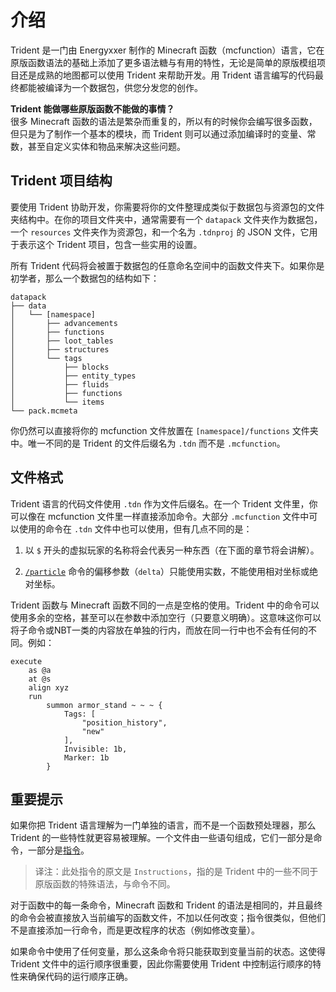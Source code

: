 # 介绍

Trident 是一门由 Energyxxer 制作的 Minecraft 函数（mcfunction）语言，它在原版函数语法的基础上添加了更多语法糖与有用的特性，无论是简单的原版模组项目还是成熟的地图都可以使用 Trident 来帮助开发。用 Trident 语言编写的代码最终都能被编译为一个数据包，供您分发您的创作。

**Trident 能做哪些原版函数不能做的事情？**  
很多 Minecraft 函数的语法是繁杂而重复的，所以有的时候你会编写很多函数，但只是为了制作一个基本的模块，而 Trident 则可以通过添加编译时的变量、常数，甚至自定义实体和物品来解决这些问题。

## Trident 项目结构
要使用 Trident 协助开发，你需要将你的文件整理成类似于数据包与资源包的文件夹结构中。在你的项目文件夹中，通常需要有一个 `datapack` 文件夹作为数据包，一个 `resources` 文件夹作为资源包，和一个名为 `.tdnproj` 的 JSON 文件，它用于表示这个 Trident 项目，包含一些实用的设置。

所有 Trident 代码将会被置于数据包的任意命名空间中的函数文件夹下。如果你是初学者，那么一个数据包的结构如下：

```
datapack
├── data
│   └── [namespace]
│       ├── advancements
│       ├── functions
│       ├── loot_tables
│       ├── structures
│       └── tags
│           ├── blocks
│           ├── entity_types
│           ├── fluids
│           ├── functions
│           └── items
└── pack.mcmeta
```

你仍然可以直接将你的 mcfunction 文件放置在 `[namespace]/functions` 文件夹中。唯一不同的是 Trident 的文件后缀名为 `.tdn` 而不是 `.mcfunction`。

## 文件格式

Trident 语言的代码文件使用 `.tdn` 作为文件后缀名。在一个 Trident 文件里，你可以像在 mcfunction 文件里一样直接添加命令。大部分 `.mcfunction` 文件中可以使用的命令在 `.tdn` 文件中也可以使用，但有几点不同的是：

1. 以 `$` 开头的虚拟玩家的名称将会代表另一种东西（在下面的章节将会讲解）。

2. [`/particle`](https://minecraft.fandom.com/zh/wiki/%E5%91%BD%E4%BB%A4/particle) 命令的偏移参数（`delta`）只能使用实数，不能使用相对坐标或绝对坐标。

Trident 函数与 Minecraft 函数不同的一点是空格的使用。Trident 中的命令可以使用多余的空格，甚至可以在参数中添加空行（只要意义明确）。这意味这你可以将子命令或NBT一类的内容放在单独的行内，而放在同一行中也不会有任何的不同。例如：

```tdn
execute
    as @a
    at @s
    align xyz
    run
        summon armor_stand ~ ~ ~ {
            Tags: [
                "position_history",
                "new"
            ],
            Invisible: 1b,
            Marker: 1b
        }
```

## 重要提示

如果你把 Trident 语言理解为一门单独的语言，而不是一个函数预处理器，那么 Trident 的一些特性就更容易被理解。一个文件由一些语句组成，它们一部分是命令，一部分是[指令](TODO)。

> 译注：此处指令的原文是 `Instructions`，指的是 Trident 中的一些不同于原版函数的特殊语法，与命令不同。

对于函数中的每一条命令，Minecraft 函数和 Trident 的语法是相同的，并且最终的命令会被直接放入当前编写的函数文件，不加以任何改变；指令很类似，但他们不是直接添加一行命令，而是更改程序的状态（例如修改变量）。

如果命令中使用了任何变量，那么这条命令将只能获取到变量当前的状态。这使得 Trident 文件中的运行顺序很重要，因此你需要使用 Trident 中控制运行顺序的特性来确保代码的运行顺序正确。